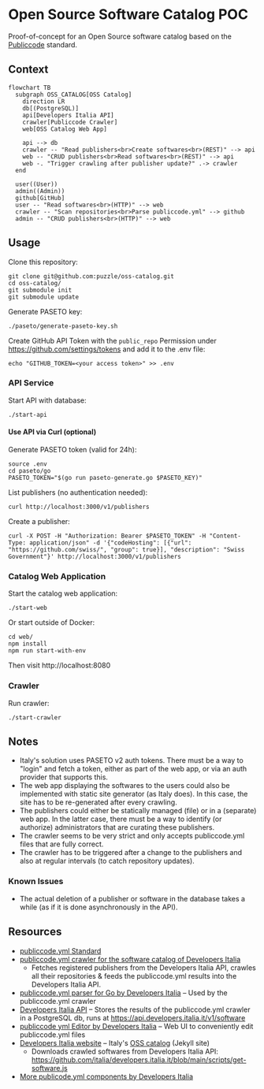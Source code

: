 # Open Source Software Catalog POC

Proof-of-concept for an Open Source software catalog based on the [Publiccode](https://github.com/publiccodeyml) standard.

## Context

```mermaid
flowchart TB
  subgraph OSS_CATALOG[OSS Catalog]
    direction LR
    db[(PostgreSQL)]
    api[Developers Italia API]
    crawler[Publiccode Crawler]
    web[OSS Catalog Web App]

    api --> db
    crawler -- "Read publishers<br>Create softwares<br>(REST)" --> api
    web -- "CRUD publishers<br>Read softwares<br>(REST)" --> api
    web -. "Trigger crawling after publisher update?" .-> crawler
  end

  user((User))
  admin((Admin))
  github[GitHub]
  user -- "Read softwares<br>(HTTP)" --> web
  crawler -- "Scan repositories<br>Parse publiccode.yml" --> github
  admin -- "CRUD publishers<br>(HTTP)" --> web
```

## Usage

Clone this repository:

```
git clone git@github.com:puzzle/oss-catalog.git
cd oss-catalog/
git submodule init
git submodule update
```

Generate PASETO key:

```
./paseto/generate-paseto-key.sh
```

Create GitHub API Token with the `public_repo` Permission under https://github.com/settings/tokens and add it to the .env file:

```
echo "GITHUB_TOKEN=<your access token>" >> .env
```

### API Service

Start API with database:

```
./start-api
```

#### Use API via Curl (optional)

Generate PASETO token (valid for 24h):

```
source .env
cd paseto/go
PASETO_TOKEN="$(go run paseto-generate.go $PASETO_KEY)"
```

List publishers (no authentication needed):

```
curl http://localhost:3000/v1/publishers
```

Create a publisher:

```
curl -X POST -H "Authorization: Bearer $PASETO_TOKEN" -H "Content-Type: application/json" -d '{"codeHosting": [{"url": "https://github.com/swiss/", "group": true}], "description": "Swiss Government"}' http://localhost:3000/v1/publishers
```

### Catalog Web Application

Start the catalog web application:

```
./start-web
```

Or start outside of Docker:

```
cd web/
npm install
npm run start-with-env
```

Then visit http://localhost:8080

### Crawler

Run crawler:

```
./start-crawler
```

## Notes

- Italy's solution uses PASETO v2 auth tokens. There must be a way to "login" and fetch a token, either as part of the web app, or via an auth provider that supports this.
- The web app displaying the softwares to the users could also be implemented with static site generator (as Italy does). In this case, the site has to be re-generated after every crawling.
- The publishers could either be statically managed (file) or in a (separate) web app. In the latter case, there must be a way to identify (or authorize) administrators that are curating these publishers.
- The crawler seems to be very strict and only accepts publiccode.yml files that are fully correct.
- The crawler has to be triggered after a change to the publishers and also at regular intervals (to catch repository updates).

### Known Issues

- The actual deletion of a publisher or software in the database takes a while (as if it is done asynchronously in the API).

## Resources

- [publiccode.yml Standard](https://github.com/publiccodeyml/publiccode.yml)
- [publiccode.yml crawler for the software catalog of Developers Italia](https://github.com/italia/publiccode-crawler)
  - Fetches registered publishers from the Developers Italia API, crawles all their repositories & feeds the publiccode.yml results into the Developers Italia API.
- [publiccode.yml parser for Go by Developers Italia](https://github.com/italia/publiccode-parser-go) – Used by the publiccode.yml crawler
- [Developers Italia API](https://github.com/italia/developers-italia-api) – Stores the results of the publiccode.yml crawler in a PostgreSQL db, runs at https://api.developers.italia.it/v1/software
- [publiccode yml Editor by Developers Italia](https://github.com/italia/publiccode-editor) – Web UI to conveniently edit publiccode.yml files
- [Developers Italia website](https://github.com/italia/developers.italia.it) – Italy's [OSS catalog](https://developers.italia.it/en/software) (Jekyll site)
  - Downloads crawled softwares from Developers Italia API: https://github.com/italia/developers.italia.it/blob/main/scripts/get-software.js
- [More publicode.yml components by Developers Italia](https://github.com/italia#-publiccode)
